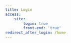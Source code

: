 ```yaml
---
title: Login
access:
    site:
        login: true
        front-end: 'true'
redirect_after_login: /home
---
```


